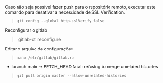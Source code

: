 

Caso não seja possível fazer push para o repositório remoto, executar este comando para desativar a necessidade de SSL Verification.

> `git config --global http.sslVerify false`

Reconfigurar o gitlab

> `gitlab-ctl reconfigure

Editar o arquivo de configurações

> `nano /etc/gitlab/gitlab.rb`


 * branch            main       -> FETCH_HEAD
fatal: refusing to merge unrelated histories

> `git pull origin master --allow-unrelated-histories`